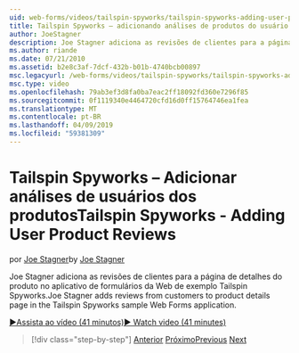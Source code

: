 ```yaml
---
uid: web-forms/videos/tailspin-spyworks/tailspin-spyworks-adding-user-product-reviews
title: Tailspin Spyworks – adicionando análises de produtos do usuário | Microsoft Docs
author: JoeStagner
description: Joe Stagner adiciona as revisões de clientes para a página de detalhes do produto no aplicativo de formulários da Web de exemplo Tailspin Spyworks.
ms.author: riande
ms.date: 07/21/2010
ms.assetid: b2e8c3af-7dcf-432b-b01b-4740bcb00897
msc.legacyurl: /web-forms/videos/tailspin-spyworks/tailspin-spyworks-adding-user-product-reviews
msc.type: video
ms.openlocfilehash: 79ab3ef3d8fa0ba7eac2ff18092fd360e7296f85
ms.sourcegitcommit: 0f1119340e4464720cfd16d0ff15764746ea1fea
ms.translationtype: MT
ms.contentlocale: pt-BR
ms.lasthandoff: 04/09/2019
ms.locfileid: "59381309"
---
```

# <a name="tailspin-spyworks---adding-user-product-reviews"></a><span data-ttu-id="3310c-103">Tailspin Spyworks – Adicionar análises de usuários dos produtos</span><span class="sxs-lookup"><span data-stu-id="3310c-103">Tailspin Spyworks - Adding User Product Reviews</span></span>

<span data-ttu-id="3310c-104">por [Joe Stagner](https://github.com/JoeStagner)</span><span class="sxs-lookup"><span data-stu-id="3310c-104">by [Joe Stagner](https://github.com/JoeStagner)</span></span>

<span data-ttu-id="3310c-105">Joe Stagner adiciona as revisões de clientes para a página de detalhes do produto no aplicativo de formulários da Web de exemplo Tailspin Spyworks.</span><span class="sxs-lookup"><span data-stu-id="3310c-105">Joe Stagner adds reviews from customers to product details page in the Tailspin Spyworks sample Web Forms application.</span></span>

[<span data-ttu-id="3310c-106">&#9654;Assista ao vídeo (41 minutos)</span><span class="sxs-lookup"><span data-stu-id="3310c-106">&#9654; Watch video (41 minutes)</span></span>](https://channel9.msdn.com/Blogs/ASP-NET-Site-Videos/tailspin-spyworks-adding-user-product-reviews)

> [!div class="step-by-step"]
> <span data-ttu-id="3310c-107">[Anterior](tailspin-spyworks-final-check-out.md)
> [Próximo](tailspin-spyworks-displaying-user-reviews.md)</span><span class="sxs-lookup"><span data-stu-id="3310c-107">[Previous](tailspin-spyworks-final-check-out.md)
[Next](tailspin-spyworks-displaying-user-reviews.md)</span></span>
